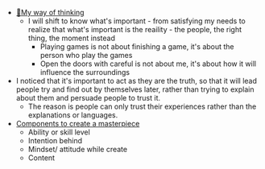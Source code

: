 - [🌱My way of thinking](<🌱My way of thinking.md>)
    - I will shift to know what's important - from satisfying my needs to realize that what's important is the reaility - the people, the right thing, the moment instead
        - Playing games is not about finishing a game, it's about the person who play the games
        - Open the doors with careful is not about me, it's about how it will influence the surroundings
- I noticed that it's important to act as they are the truth, so that it will lead people try and find out by themselves later, rather than trying to explain about them and persuade people to trust it. 
    - The reason is people can only trust their experiences rather than the explanations or languages.
- [Components to create a masterpiece](<Components to create a masterpiece.md>)
    - Ability or skill level
    - Intention behind
    - Mindset/ attitude while create
    - Content

